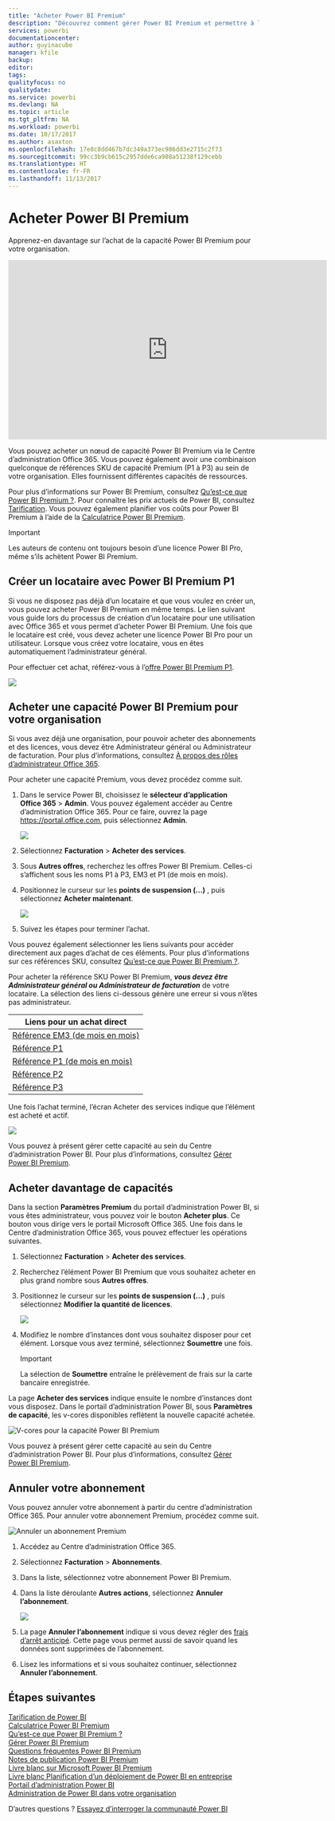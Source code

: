 ```yaml
---
title: "Acheter Power BI Premium"
description: "Découvrez comment gérer Power BI Premium et permettre à l’ensemble de votre organisation d’accéder au contenu."
services: powerbi
documentationcenter: 
author: guyinacube
manager: kfile
backup: 
editor: 
tags: 
qualityfocus: no
qualitydate: 
ms.service: powerbi
ms.devlang: NA
ms.topic: article
ms.tgt_pltfrm: NA
ms.workload: powerbi
ms.date: 10/17/2017
ms.author: asaxton
ms.openlocfilehash: 17e8c8dd467b7dc349a373ec986dd3e2715c2f73
ms.sourcegitcommit: 99cc3b9cb615c2957dde6ca908a51238f129cebb
ms.translationtype: HT
ms.contentlocale: fr-FR
ms.lasthandoff: 11/13/2017
---
```

# <a name="how-to-purchase-power-bi-premium"></a>Acheter Power BI Premium
Apprenez-en davantage sur l’achat de la capacité Power BI Premium pour votre organisation.

<iframe width="640" height="360" src="https://www.youtube.com/embed/NkvYs5Qp4iA?rel=0&amp;showinfo=0" frameborder="0" allowfullscreen></iframe>

Vous pouvez acheter un nœud de capacité Power BI Premium via le Centre d’administration Office 365. Vous pouvez également avoir une combinaison quelconque de références SKU de capacité Premium (P1 à P3) au sein de votre organisation. Elles fournissent différentes capacités de ressources.

Pour plus d’informations sur Power BI Premium, consultez [Qu’est-ce que Power BI Premium ?](service-premium.md). Pour connaître les prix actuels de Power BI, consultez [Tarification](https://powerbi.microsoft.com/pricing/). Vous pouvez également planifier vos coûts pour Power BI Premium à l’aide de la [Calculatrice Power BI Premium](https://powerbi.microsoft.com/calculator/).

> [!IMPORTANT]
> Les auteurs de contenu ont toujours besoin d’une licence Power BI Pro, même s’ils achètent Power BI Premium.
> 
> 

## <a name="create-a-new-tenant-with-power-bi-premium-p1"></a>Créer un locataire avec Power BI Premium P1
Si vous ne disposez pas déjà d’un locataire et que vous voulez en créer un, vous pouvez acheter Power BI Premium en même temps. Le lien suivant vous guide lors du processus de création d’un locataire pour une utilisation avec Office 365 et vous permet d’acheter Power BI Premium. Une fois que le locataire est créé, vous devez acheter une licence Power BI Pro pour un utilisateur. Lorsque vous créez votre locataire, vous en êtes automatiquement l’administrateur général.

Pour effectuer cet achat, référez-vous à l’[offre Power BI Premium P1](https://signup.microsoft.com/Signup?OfferId=b3ec5615-cc11-48de-967d-8d79f7cb0af1).

![](media/service-admin-premium-purchase/premium-purchase-with-tenant.png)

## <a name="purchase-a-power-bi-premium-capacity-for-an-existing-organization"></a>Acheter une capacité Power BI Premium pour votre organisation
Si vous avez déjà une organisation, pour pouvoir acheter des abonnements et des licences, vous devez être Administrateur général ou Administrateur de facturation. Pour plus d’informations, consultez [À propos des rôles d’administrateur Office 365](https://support.office.com/article/About-Office-365-admin-roles-da585eea-f576-4f55-a1e0-87090b6aaa9d).

Pour acheter une capacité Premium, vous devez procédez comme suit.

1. Dans le service Power BI, choisissez le **sélecteur d’application Office 365** > **Admin**. Vous pouvez également accéder au Centre d’administration Office 365. Pour ce faire, ouvrez la page https://portal.office.com, puis sélectionnez **Admin**.
   
    ![](media/service-admin-premium-purchase/o365-app-picker.png)
2. Sélectionnez **Facturation** > **Acheter des services**.
3. Sous **Autres offres**, recherchez les offres Power BI Premium. Celles-ci s’affichent sous les noms P1 à P3, EM3 et P1 (de mois en mois).
4. Positionnez le curseur sur les **points de suspension (...)** , puis sélectionnez **Acheter maintenant**.
   
    ![](media/service-admin-premium-purchase/premium-purchase.png)
5. Suivez les étapes pour terminer l’achat.

Vous pouvez également sélectionner les liens suivants pour accéder directement aux pages d’achat de ces éléments. Pour plus d’informations sur ces références SKU, consultez [Qu’est-ce que Power BI Premium ?](service-premium.md#premiumskus).

Pour acheter la référence SKU Power BI Premium, ***vous devez être Administrateur général ou Administrateur de facturation*** de votre locataire. La sélection des liens ci-dessous génère une erreur si vous n’êtes pas administrateur.

| Liens pour un achat direct |
| --- |
| [Référence EM3 (de mois en mois)](https://portal.office.com/SubscriptionDetails?OfferId=4004702D-749C-4F74-BF47-3048F1833780&adminportal=1) |
| [Référence P1](https://portal.office.com/SubscriptionDetails?OfferId=b3ec5615-cc11-48de-967d-8d79f7cb0af1&adminportal=1) |
| [Référence P1 (de mois en mois)](https://portal.office.com/SubscriptionDetails?OfferId=E4C8EDD3-74A1-4D42-A738-C647972FBE81&adminportal=1) |
| [Référence P2](https://portal.office.com/SubscriptionDetails?OfferId=062F2AA7-B4BC-4B0E-980F-2072102D8605&adminportal=1) |
| [Référence P3](https://portal.office.com/SubscriptionDetails?OfferId=40c7d673-375c-42a1-84ca-f993a524fed0&adminportal=1) |

Une fois l’achat terminé, l’écran Acheter des services indique que l’élément est acheté et actif.

![](media/service-admin-premium-purchase/premium-purchased.png)

Vous pouvez à présent gérer cette capacité au sein du Centre d’administration Power BI. Pour plus d’informations, consultez [Gérer Power BI Premium](service-admin-premium-manage.md).

## <a name="purchase-more-capacities"></a>Acheter davantage de capacités
Dans la section **Paramètres Premium** du portail d’administration Power BI, si vous êtes administrateur, vous pouvez voir le bouton **Acheter plus**. Ce bouton vous dirige vers le portail Microsoft Office 365. Une fois dans le Centre d’administration Office 365, vous pouvez effectuer les opérations suivantes.

1. Sélectionnez **Facturation** > **Acheter des services**.
2. Recherchez l’élément Power BI Premium que vous souhaitez acheter en plus grand nombre sous **Autres offres**.
3. Positionnez le curseur sur les **points de suspension (...)** , puis sélectionnez **Modifier la quantité de licences**.
   
    ![](media/service-admin-premium-purchase/premium-purchase-more.png)
4. Modifiez le nombre d’instances dont vous souhaitez disposer pour cet élément. Lorsque vous avez terminé, sélectionnez **Soumettre** une fois.
   
   > [!IMPORTANT]
   > La sélection de **Soumettre** entraîne le prélèvement de frais sur la carte bancaire enregistrée.
   > 
   > 

La page **Acheter des services** indique ensuite le nombre d’instances dont vous disposez. Dans le portail d’administration Power BI, sous **Paramètres de capacité**, les v-cores disponibles reflètent la nouvelle capacité achetée.

![V-cores pour la capacité Power BI Premium](media/service-admin-premium-purchase/premium-capacities.png)

Vous pouvez à présent gérer cette capacité au sein du Centre d’administration Power BI. Pour plus d’informations, consultez [Gérer Power BI Premium](service-admin-premium-manage.md).

## <a name="cancel-your-subscription"></a>Annuler votre abonnement
Vous pouvez annuler votre abonnement à partir du centre d’administration Office 365. Pour annuler votre abonnement Premium, procédez comme suit.

![](media/service-admin-premium-purchase/premium-cancel-subscription.png "Annuler un abonnement Premium")

1. Accédez au Centre d’administration Office 365.
2. Sélectionnez **Facturation** > **Abonnements**.
3. Dans la liste, sélectionnez votre abonnement Power BI Premium.
4. Dans la liste déroulante **Autres actions**, sélectionnez **Annuler l’abonnement**.
   
    ![](media/service-admin-premium-purchase/o365-more-actions.png)
5. La page **Annuler l’abonnement** indique si vous devez régler des [frais d’arrêt anticipé](https://support.office.com/article/early-termination-fees-6487d4de-401a-466f-8bc3-c0beb5cc40d3). Cette page vous permet aussi de savoir quand les données sont supprimées de l’abonnement.
6. Lisez les informations et si vous souhaitez continuer, sélectionnez **Annuler l’abonnement**.

## <a name="next-steps"></a>Étapes suivantes
[Tarification de Power BI](https://powerbi.microsoft.com/pricing/)  
[Calculatrice Power BI Premium](https://powerbi.microsoft.com/calculator/)  
[Qu’est-ce que Power BI Premium ?](service-premium.md)  
[Gérer Power BI Premium](service-admin-premium-manage.md)  
[Questions fréquentes Power BI Premium](service-premium-faq.md)  
[Notes de publication Power BI Premium](service-premium-release-notes.md)  
[Livre blanc sur Microsoft Power BI Premium](https://aka.ms/pbipremiumwhitepaper)  
[Livre blanc Planification d’un déploiement de Power BI en entreprise](https://aka.ms/pbienterprisedeploy)  
[Portail d’administration Power BI](service-admin-portal.md)  
[Administration de Power BI dans votre organisation](service-admin-administering-power-bi-in-your-organization.md)  

D’autres questions ? [Essayez d’interroger la communauté Power BI](http://community.powerbi.com/)

